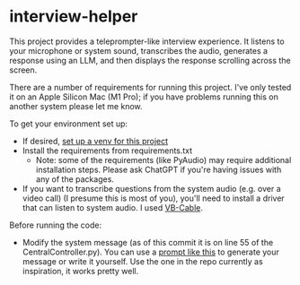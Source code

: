 # interview-helper
This project provides a teleprompter-like interview experience. It listens to your microphone or system sound, transcribes the audio, generates a response using an LLM, and then displays the response scrolling across the screen.

There are a number of requirements for running this project. I've only tested it on an Apple Silicon Mac (M1 Pro); if you have problems running this on another system please let me know.

To get your environment set up:
- If desired, [set up a venv for this project](https://chat.openai.com/share/18b56881-85a8-4fce-9fe2-17e3c3834638)
- Install the requirements from requirements.txt
  - Note: some of the requirements (like PyAudio) may require additional installation steps. Please ask ChatGPT if you're having issues with any of the packages.
- If you want to transcribe questions from the system audio (e.g. over a video call) (I presume this is most of you), you'll need to install a driver that can listen to system audio. I used [VB-Cable](https://vb-audio.com/Cable/).

Before running the code:
- Modify the system message (as of this commit it is on line 55 of the CentralController.py). You can use a [prompt like this](https://chat.openai.com/share/fb1ade46-19b8-4677-969f-7d22002625d2) to generate your message or write it yourself. Use the one in the repo currently as inspiration, it works pretty well.
